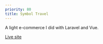 ```yaml
---
priority: 80
title: Symbol Travel
---
```


A light e-commerce I did with Laravel and Vue.

<a href="https://test.symboltravel.com/filter" target="_blank">Live site</a>
